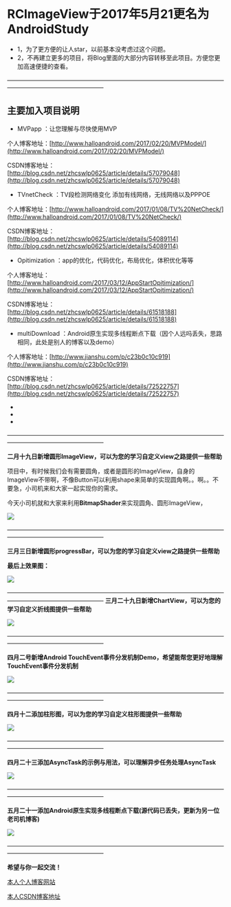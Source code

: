 # RCImageView于2017年5月21更名为AndroidStudy

+ 1，为了更方便的让人star，以前基本没考虑过这个问题。
+ 2，不再建立更多的项目，将Blog里面的大部分内容转移至此项目。方便您更加高速便捷的查看。


————————————————————————————————————————————————————


## 主要加入项目说明

+  MVPapp  ：让您理解与尽快使用MVP

个人博客地址：[http://www.halloandroid.com/2017/02/20/MVPModel/](http://www.halloandroid.com/2017/02/20/MVPModel/)

CSDN博客地址：[http://blog.csdn.net/zhcswlp0625/article/details/57079048](http://blog.csdn.net/zhcswlp0625/article/details/57079048)

+  TVnetCheck  ：TV段检测网络变化 添加有线网络，无线网络以及PPPOE

个人博客地址：[http://www.halloandroid.com/2017/01/08/TV%20NetCheck/](http://www.halloandroid.com/2017/01/08/TV%20NetCheck/)

CSDN博客地址：[http://blog.csdn.net/zhcswlp0625/article/details/54089114](http://blog.csdn.net/zhcswlp0625/article/details/54089114)

+  Opitimization  ：app的优化，代码优化，布局优化，体积优化等等

个人博客地址：[http://www.halloandroid.com/2017/03/12/AppStartOpitimization/](http://www.halloandroid.com/2017/03/12/AppStartOpitimization/)

CSDN博客地址：[http://blog.csdn.net/zhcswlp0625/article/details/61518188](http://blog.csdn.net/zhcswlp0625/article/details/61518188)

+  multiDownload  ：Android原生实现多线程断点下载（因个人远吗丢失，思路相同，此处是别人的博客以及demo）

个人博客地址：[http://www.jianshu.com/p/c23b0c10c919](http://www.jianshu.com/p/c23b0c10c919)

CSDN博客地址：[http://blog.csdn.net/zhcswlp0625/article/details/72522757](http://blog.csdn.net/zhcswlp0625/article/details/72522757)

*

*

*


————————————————————————————————————————————————————

**二月十九日新增圆形ImageView，可以为您的学习自定义view之路提供一些帮助**

项目中，有时候我们会有需要圆角，或者是圆形的ImageView，自身的ImageView不带啊，不像Button可以利用shape来简单的实现圆角啊。。啊。。不要急，小司机来和大家一起实现你的需求。

今天小司机就和大家来利用**BitmapShader**来实现圆角、圆形ImageView，

![](http://oavdalesp.bkt.clouddn.com/circlerrrrr.jpg)

————————————————————————————————————————————————————

**三月三日新增圆形progressBar，可以为您的学习自定义view之路提供一些帮助**


**最后上效果图：**

![](http://oavdalesp.bkt.clouddn.com/0170303085408.png)

————————————————————————————————————————————————————
**三月二十九日新增ChartView，可以为您的学习自定义折线图提供一些帮助**


![](http://oc5bjv3gr.bkt.clouddn.com/whatwewanttodraw.png)

————————————————————————————————————————————————————

**四月二号新增Android TouchEvent事件分发机制Demo，希望能帮您更好地理解TouchEvent事件分发机制**

![](http://oc5bjv3gr.bkt.clouddn.com/toucheventdetail.jpg)

————————————————————————————————————————————————————

**四月十二添加柱形图，可以为您的学习自定义柱形图提供一些帮助**

![](http://oo94hcyew.bkt.clouddn.com/gongsiyingyi.jpg)

————————————————————————————————————————————————————

**四月二十三添加AsyncTask的示例与用法，可以理解异步任务处理AsyncTask**


![](http://oo94hcyew.bkt.clouddn.com/test.gif)



————————————————————————————————————————————————————


**五月二十一添加Android原生实现多线程断点下载(源代码已丢失，更新为另一位老司机博客)**


![](http://upload-images.jianshu.io/upload_images/1492901-8c7d9ddbc859afd7.png?imageMogr2/auto-orient/strip%7CimageView2/2/w/1240)





————————————————————————————————————————————————————


**希望与你一起交流！**

[本人个人博客网站](http://www.halloandroid.com/)

[本人CSDN博客地址](http://blog.csdn.net/zhcswlp0625)

